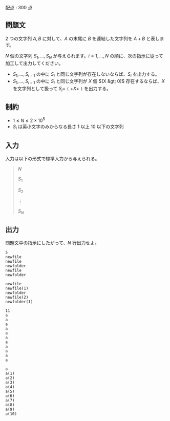 配点 : $300$ 点

## 問題文

$2$ つの文字列 $A,B$ に対して、$A$ の末尾に $B$ を連結した文字列を $A+B$ と表します。

$N$ 個の文字列 $S_1,\ldots,S_N$ が与えられます。$i=1,\ldots,N$ の順に、次の指示に従って加工して出力してください。

- $S_1,\ldots,S_{i-1}$ の中に $S_i$ と同じ文字列が存在しないならば、$S_i$ を出力する。
- $S_1,\ldots,S_{i-1}$ の中に $S_i$ と同じ文字列が $X$ 個 $(X &gt; 0)$ 存在するならば、$X$ を文字列として扱って $S_i+$ `(` $+X+$ `)` を出力する。

## 制約

- $1 \leq N \leq 2\times 10^5$
- $S_i$ は英小文字のみからなる長さ $1$ 以上 $10$ 以下の文字列

## 入力

入力は以下の形式で標準入力から与えられる。

> $N$
> 
> $S_1$
> 
> $S_2$
> 
> $\vdots$
> 
> $S_N$

## 出力

問題文中の指示にしたがって、$N$ 行出力せよ。  

```input1
5
newfile
newfile
newfolder
newfile
newfolder
```

```output1
newfile
newfile(1)
newfolder
newfile(2)
newfolder(1)
```

```input2
11
a
a
a
a
a
a
a
a
a
a
a
```

```output2
a
a(1)
a(2)
a(3)
a(4)
a(5)
a(6)
a(7)
a(8)
a(9)
a(10)
```